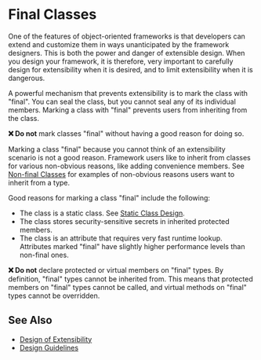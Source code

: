 # Final Classes

One of the features of object-oriented frameworks is that developers can extend and customize them in ways
unanticipated by the framework designers. This is both the power and danger of extensible design. When you design your
framework, it is therefore, very important to carefully design for extensibility when it is desired, and to limit
extensibility when it is dangerous.

A powerful mechanism that prevents extensibility is to mark the class with "final". You can seal the class, but you
cannot seal any of its individual members. Marking a class with "final" prevents users from inheriting from the class.

**❌ Do not** mark classes "final" without having a good reason for doing so.

Marking a class "final" because you cannot think of an extensibility scenario is not a good reason. Framework users
like to inherit from classes for various non-obvious reasons, like adding convenience members. See
[Non-final Classes](non-final_classes.md) for examples of non-obvious reasons users want to inherit from a type.

Good reasons for marking a class "final" include the following:

* The class is a static class. See [Static Class Design](static_class_design.md).
* The class stores security-sensitive secrets in inherited protected members.
* The class is an attribute that requires very fast runtime lookup. Attributes marked "final" have slightly higher
performance levels than non-final ones.

**❌ Do not** declare protected or virtual members on "final" types. By definition, "final" types cannot be inherited
from. This means that protected members on "final" types cannot be called, and virtual methods on "final" types
cannot be overridden.

## See Also

* [Design of Extensibility](design_for_extensibility.md)
* [Design Guidelines](design_guidelines.md)